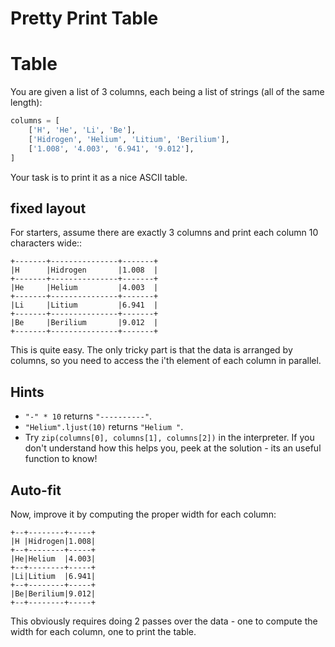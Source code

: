 # Pretty Print Table

Table
=====

You are given a list of 3 columns, each being a list of strings (all of the same length):

```python
columns = [
    ['H', 'He', 'Li', 'Be'],
    ['Hidrogen', 'Helium', 'Litium', 'Berilium'],
    ['1.008', '4.003', '6.941', '9.012'],
]
```

Your task is to print it as a nice ASCII table.

## fixed layout

For starters, assume there are exactly 3 columns and print each column
10 characters wide::

```text
+-------+---------------+-------+
|H  	|Hidrogen    	|1.008	|
+-------+---------------+-------+
|He  	|Helium	    	|4.003	|
+-------+---------------+-------+
|Li	    |Litium	    	|6.941	|
+-------+---------------+-------+
|Be  	|Berilium    	|9.012	|
+-------+---------------+-------+
```

This is quite easy. The only tricky part is that the data is arranged
by columns, so you need to access the i'th element of each column in
parallel.

## Hints

* ``"-" * 10`` returns ``"----------"``.
* ``"Helium".ljust(10)`` returns ``"Helium "``.
* Try ``zip(columns[0], columns[1], columns[2])`` in the interpreter. If you don't understand how this helps you, peek at the solution - its an useful function to know!

## Auto-fit

Now, improve it by computing the proper width for each column:

```text
+--+--------+-----+
|H |Hidrogen|1.008|
+--+--------+-----+
|He|Helium  |4.003|
+--+--------+-----+
|Li|Litium  |6.941|
+--+--------+-----+
|Be|Berilium|9.012|
+--+--------+-----+
```

This obviously requires doing 2 passes over the data - one to compute
the width for each column, one to print the table.
